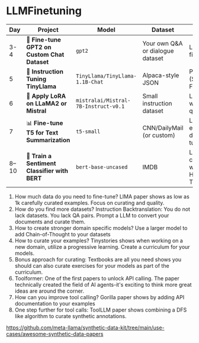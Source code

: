 # LLMFinetuning


| Day  | Project                                       | Model                                | Dataset                           | Goal                                          |
| ---- | --------------------------------------------- | ------------------------------------ | --------------------------------- | --------------------------------------------- |
| 3-4  | 🧠 **Fine-tune GPT2 on Custom Chat Dataset**  | `gpt2`                               | Your own Q\&A or dialogue dataset | Learn full fine-tuning                        |
| 5    | 🔁 **Instruction Tuning TinyLlama**           | `TinyLlama/TinyLlama-1.1B-Chat`      | Alpaca-style JSON                 | Practice SFT (Supervised Fine-Tuning)         |
| 6    | 🔧 **Apply LoRA on LLaMA2 or Mistral**        | `mistralai/Mistral-7B-Instruct-v0.1` | Small instruction dataset         | Learn PEFT with 4-bit quant                   |
| 7    | 📊 **Fine-tune T5 for Text Summarization**    | `t5-small`                           | CNN/DailyMail (or custom)         | Learn encoder-decoder tuning                  |
| 8–10 | 🤖 **Train a Sentiment Classifier with BERT** | `bert-base-uncased`                  | IMDB                              | Learn classification with HuggingFace Trainer |


1. How much data do you need to fine-tune?
    LIMA paper shows as low as 1k carefully curated examples. Focus on curating and quality. 
2. How do you find more datasets? 
    Instruction Backtranslation: You do not lack datasets. You lack QA pairs. Prompt a LLM to convert your documents and curate them. 
3. How to create stronger domain specific models? 
    Use a larger model to add Chain-of-Thought to your datasets
4. How to curate your examples? 
    Tinystories shows when working on a new domain, utilize a progressive learning. Create a curriculum for your models. 
5. Bonus approach for curating: 
    Textbooks are all you need shows you should can also curate exercises for your models as part of the curriculum. 
6. Toolformer: One of the first papers to unlock API calling. 
    The paper technically created the field of AI agents-it's exciting to think more great ideas are around the corner. 
7. How can you improve tool calling? 
    Gorilla paper shows by adding API documentation to your examples
8. One step further for tool calls: 
    ToolLLM paper shows combining a DFS like algorithm to curate synthetic annotations.


https://github.com/meta-llama/synthetic-data-kit/tree/main/use-cases/awesome-synthetic-data-papers
